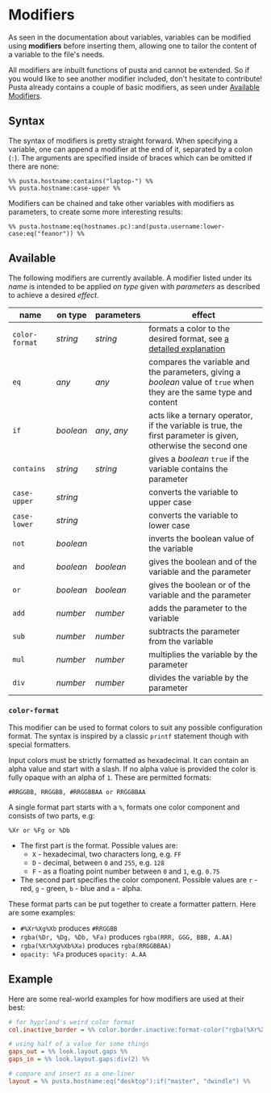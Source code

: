 # Modifiers

As seen in the documentation about variables, variables can be modified using **modifiers** before inserting them,
allowing one to tailor the content of a variable to the file's needs.

All modifiers are inbuilt functions of pusta and cannot be extended. So if you would like to see another modifier
included, don't hesitate to contribute! Pusta already contains a couple of basic modifiers, as seen
under [Available Modifiers](#available).

## Syntax

The syntax of modifiers is pretty straight forward. When specifying a variable, one can append a modifier at the end of
it, separated by a colon (`:`). The arguments are specified inside of braces which can be omitted if there are none:

```
%% pusta.hostname:contains("laptop-") %%
%% pusta.hostname:case-upper %%
```

Modifiers can be chained and take other variables with modifiers as parameters, to create some more interesting results:

```
%% pusta.hostname:eq(hostnames.pc):and(pusta.username:lower-case:eq("feanor")) %%
```

## Available

The following modifiers are currently available. A modifier listed under its *name* is intended to be applied *on type* given with *parameters* as described to achieve a desired *effect*.

| name             | on type     | parameters     | effect                                                                                                                 |
|------------------|-------------|----------------|------------------------------------------------------------------------------------------------------------------------|
| `color-format`   | *string*    | *string*       | formats a color to the desired format, see [a detailed explanation](#color-format)                                     |
| `eq`             | *any*       | *any*          | compares the variable and the parameters, giving a *boolean* value of `true` when they are the same type and content   |
| `if`             | *boolean*   | *any*, *any*   | acts like a ternary operator, if the variable is true, the first parameter is given, otherwise the second one          |
| `contains`       | *string*    | *string*       | gives a *boolean* `true` if the variable contains the parameter                                                        |
| `case-upper`     | *string*    |                | converts the variable to upper case                                                                                    |
| `case-lower`     | *string*    |                | converts the variable to lower case                                                                                    |
| `not`            | *boolean*   |                | inverts the boolean value of the variable                                                                              |
| `and`            | *boolean*   | *boolean*      | gives the boolean and of the variable and the parameter                                                                |
| `or`             | *boolean*   | *boolean*      | gives the boolean or of the variable and the parameter                                                                 |
| `add`            | *number*    | *number*       | adds the parameter to the variable                                                                                     |
| `sub`            | *number*    | *number*       | subtracts the parameter from the variable                                                                              |
| `mul`            | *number*    | *number*       | multiplies the variable by the parameter                                                                               |
| `div`            | *number*    | *number*       | divides the variable by the parameter                                                                                  |


### `color-format`
This modifier can be used to format colors to suit any possible configuration format. The syntax is inspired by a classic `printf` statement though with special formatters.

Input colors must be strictly formatted as hexadecimal. It can contain an alpha value and start with a slash. If no alpha value is provided the color is fully opaque with an alpha of `1`. These are permitted formats:
```
#RRGGBB, RRGGBB, #RRGGBBAA or RRGGBBAA 
```

A single format part starts with a `%`, formats one color component and consists of two parts, e.g:
```
%Xr or %Fg or %Db
```
- The first part is the format. Possible values are:
  - `X` - hexadecimal, two characters long, e.g. `FF`
  - `D` - decimal, between `0` and `255`, e.g. `128`
  - `F` - as a floating point number between `0` and `1`, e.g. `0.75`
- The second part specifies the color component. Possible values are `r` - red, `g` - green, `b` - blue and `a` - alpha.

These format parts can be put together to create a formatter pattern. Here are some examples:
- `#%Xr%Xg%Xb` produces `#RRGGBB`
- `rgba(%Dr, %Dg, %Db, %Fa)` produces `rgba(RRR, GGG, BBB, A.AA)`
- `rgba(%Xr%Xg%Xb%Xa)` produces `rgba(RRGGBBAA)`
- `opacity: %Fa` produces `opacity: A.AA`

## Example
Here are some real-world examples for how modifiers are used at their best:
```ini
# for hyprland's weird color format
col.inactive_border = %% color.border.inactive:format-color("rgba(%Xr%Xg%Xb%Xa)") %%

# using half of a value for some things
gaps_out = %% look.layout.gaps %%
gaps_in = %% look.layout.gaps:div(2) %% 

# compare and insert as a one-liner
layout = %% pusta.hostname:eq("desktop"):if("master", "dwindle") %%
```
